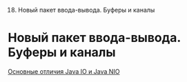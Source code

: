 18. Новый пакет ввода-вывода. Буферы и каналы

# Новый пакет ввода-вывода. Буферы и каналы
[Основные отличия Java IO и Java NIO](https://habr.com/ru/post/235585/)